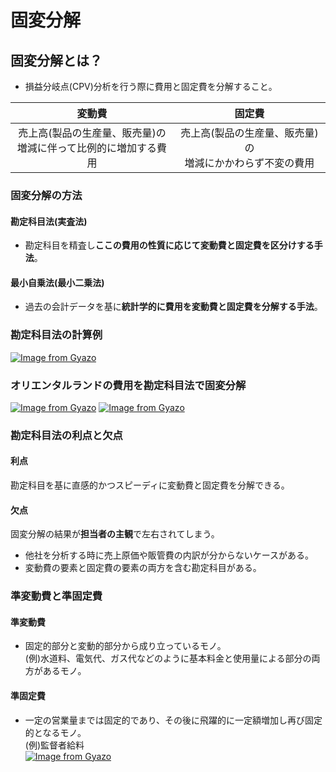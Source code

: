 # 固変分解  
## 固変分解とは？  
* 損益分岐点(CPV)分析を行う際に費用と固定費を分解すること。  

|変動費|固定費|
|:--:|:--:|
|売上高(製品の生産量、販売量)の<br>増減に伴って比例的に増加する費用|売上高(製品の生産量、販売量)の<br>増減にかかわらず不変の費用|
 
### 固変分解の方法  
#### 勘定科目法(実査法)  
* 勘定科目を精査し**ここの費用の性質に応じて変動費と固定費を区分けする手法**。  
#### 最小自乗法(最小二乗法)  
* 過去の会計データを基に**統計学的に費用を変動費と固定費を分解する手法**。  
### 勘定科目法の計算例  
[![Image from Gyazo](https://i.gyazo.com/cebbe979ad1baaf239f0631c3ac251ff.png)](https://gyazo.com/cebbe979ad1baaf239f0631c3ac251ff)
### オリエンタルランドの費用を勘定科目法で固変分解  
[![Image from Gyazo](https://i.gyazo.com/74b0b13cfde34b60b040b15fa17182ba.png)](https://gyazo.com/74b0b13cfde34b60b040b15fa17182ba)
[![Image from Gyazo](https://i.gyazo.com/e4b7feaa41d84d12a99bf50e5aef042c.png)](https://gyazo.com/e4b7feaa41d84d12a99bf50e5aef042c)
### 勘定科目法の利点と欠点  
#### 利点  
勘定科目を基に直感的かつスピーディに変動費と固定費を分解できる。  
#### 欠点  
固変分解の結果が**担当者の主観**で左右されてしまう。    
* 他社を分析する時に売上原価や販管費の内訳が分からないケースがある。  
* 変動費の要素と固定費の要素の両方を含む勘定科目がある。  
### 準変動費と準固定費  
#### 準変動費  
* 固定的部分と変動的部分から成り立っているモノ。  
(例)水道料、電気代、ガス代などのように基本料金と使用量による部分の両方があるモノ。  
#### 準固定費  
* 一定の営業量までは固定的であり、その後に飛躍的に一定額増加し再び固定的となるモノ。  
(例)監督者給料  
[![Image from Gyazo](https://i.gyazo.com/8678825272efe5c8f62db916960eb2ce.png)](https://gyazo.com/8678825272efe5c8f62db916960eb2ce)















